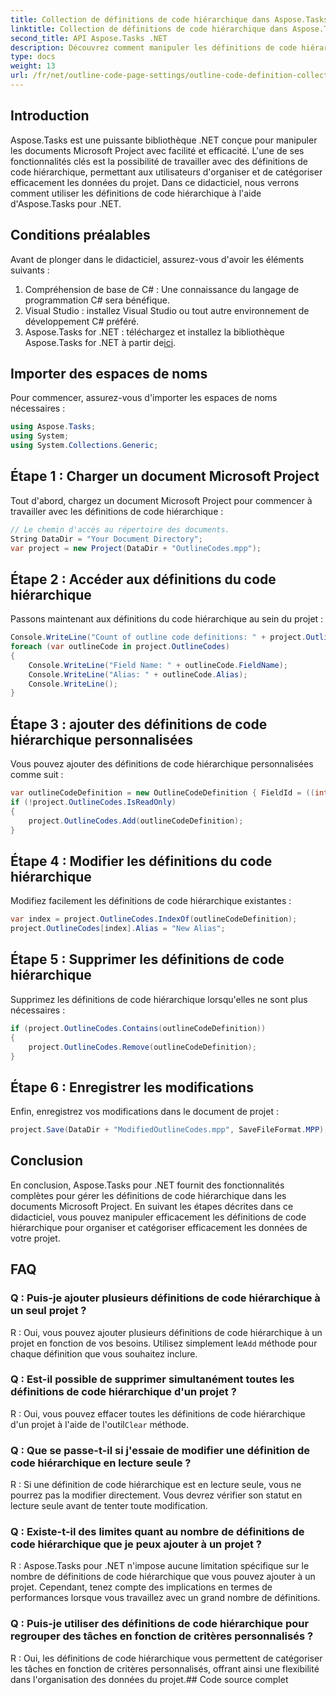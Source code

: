 ```yaml
---
title: Collection de définitions de code hiérarchique dans Aspose.Tasks .NET
linktitle: Collection de définitions de code hiérarchique dans Aspose.Tasks
second_title: API Aspose.Tasks .NET
description: Découvrez comment manipuler les définitions de code hiérarchique dans les documents Microsoft Project à l'aide d'Aspose.Tasks pour .NET. Catégorisation des données de votre projet sans effort.
type: docs
weight: 13
url: /fr/net/outline-code-page-settings/outline-code-definition-collection/
---
```

## Introduction
Aspose.Tasks est une puissante bibliothèque .NET conçue pour manipuler les documents Microsoft Project avec facilité et efficacité. L'une de ses fonctionnalités clés est la possibilité de travailler avec des définitions de code hiérarchique, permettant aux utilisateurs d'organiser et de catégoriser efficacement les données du projet. Dans ce didacticiel, nous verrons comment utiliser les définitions de code hiérarchique à l'aide d'Aspose.Tasks pour .NET.
## Conditions préalables
Avant de plonger dans le didacticiel, assurez-vous d'avoir les éléments suivants :
1. Compréhension de base de C# : Une connaissance du langage de programmation C# sera bénéfique.
2. Visual Studio : installez Visual Studio ou tout autre environnement de développement C# préféré.
3.  Aspose.Tasks for .NET : téléchargez et installez la bibliothèque Aspose.Tasks for .NET à partir de[ici](https://releases.aspose.com/tasks/net/).

## Importer des espaces de noms
Pour commencer, assurez-vous d'importer les espaces de noms nécessaires :
```csharp
using Aspose.Tasks;
using System;
using System.Collections.Generic;

```
## Étape 1 : Charger un document Microsoft Project
Tout d'abord, chargez un document Microsoft Project pour commencer à travailler avec les définitions de code hiérarchique :
```csharp
// Le chemin d'accès au répertoire des documents.
String DataDir = "Your Document Directory";
var project = new Project(DataDir + "OutlineCodes.mpp");
```
## Étape 2 : Accéder aux définitions du code hiérarchique
Passons maintenant aux définitions du code hiérarchique au sein du projet :
```csharp
Console.WriteLine("Count of outline code definitions: " + project.OutlineCodes.Count);
foreach (var outlineCode in project.OutlineCodes)
{
	Console.WriteLine("Field Name: " + outlineCode.FieldName);
	Console.WriteLine("Alias: " + outlineCode.Alias);
	Console.WriteLine();
}
```
## Étape 3 : ajouter des définitions de code hiérarchique personnalisées
Vous pouvez ajouter des définitions de code hiérarchique personnalisées comme suit :
```csharp
var outlineCodeDefinition = new OutlineCodeDefinition { FieldId = ((int)ExtendedAttributeTask.OutlineCode3).ToString("D"), Alias = "My Outline Code" };
if (!project.OutlineCodes.IsReadOnly)
{
    project.OutlineCodes.Add(outlineCodeDefinition);
}
```
## Étape 4 : Modifier les définitions du code hiérarchique
Modifiez facilement les définitions de code hiérarchique existantes :
```csharp
var index = project.OutlineCodes.IndexOf(outlineCodeDefinition);
project.OutlineCodes[index].Alias = "New Alias";
```
## Étape 5 : Supprimer les définitions de code hiérarchique
Supprimez les définitions de code hiérarchique lorsqu'elles ne sont plus nécessaires :
```csharp
if (project.OutlineCodes.Contains(outlineCodeDefinition))
{
    project.OutlineCodes.Remove(outlineCodeDefinition);
}
```
## Étape 6 : Enregistrer les modifications
Enfin, enregistrez vos modifications dans le document de projet :
```csharp
project.Save(DataDir + "ModifiedOutlineCodes.mpp", SaveFileFormat.MPP);
```

## Conclusion
En conclusion, Aspose.Tasks pour .NET fournit des fonctionnalités complètes pour gérer les définitions de code hiérarchique dans les documents Microsoft Project. En suivant les étapes décrites dans ce didacticiel, vous pouvez manipuler efficacement les définitions de code hiérarchique pour organiser et catégoriser efficacement les données de votre projet.
## FAQ
### Q : Puis-je ajouter plusieurs définitions de code hiérarchique à un seul projet ?
 R : Oui, vous pouvez ajouter plusieurs définitions de code hiérarchique à un projet en fonction de vos besoins. Utilisez simplement le`Add` méthode pour chaque définition que vous souhaitez inclure.
### Q : Est-il possible de supprimer simultanément toutes les définitions de code hiérarchique d'un projet ?
 R : Oui, vous pouvez effacer toutes les définitions de code hiérarchique d'un projet à l'aide de l'outil`Clear` méthode.
### Q : Que se passe-t-il si j'essaie de modifier une définition de code hiérarchique en lecture seule ?
R : Si une définition de code hiérarchique est en lecture seule, vous ne pourrez pas la modifier directement. Vous devrez vérifier son statut en lecture seule avant de tenter toute modification.
### Q : Existe-t-il des limites quant au nombre de définitions de code hiérarchique que je peux ajouter à un projet ?
R : Aspose.Tasks pour .NET n'impose aucune limitation spécifique sur le nombre de définitions de code hiérarchique que vous pouvez ajouter à un projet. Cependant, tenez compte des implications en termes de performances lorsque vous travaillez avec un grand nombre de définitions.
### Q : Puis-je utiliser des définitions de code hiérarchique pour regrouper des tâches en fonction de critères personnalisés ?
R : Oui, les définitions de code hiérarchique vous permettent de catégoriser les tâches en fonction de critères personnalisés, offrant ainsi une flexibilité dans l'organisation des données du projet.## Code source complet